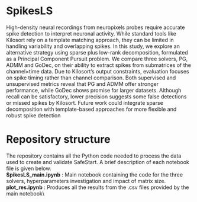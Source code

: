 # SpikesLS

High-density neural recordings from neuropixels probes require accurate spike detection to interpret neuronal activity. While standard tools like Kilosort rely on a template matching approach, they can be limited in handling variability and overlapping spikes. In this study, we explore an alternative strategy using sparse plus low-rank decomposition, formulated as a Principal Component Pursuit problem. We compare three solvers, PG, ADMM and GoDec, on their ability to extract spikes from submatrices of the channel×time data. Due to Kilosort’s output constraints, evaluation focuses on spike timing rather than channel comparison. Both supervised and unsupervised metrics reveal that PG and ADMM offer stronger performance, while GoDec shows promise for larger datasets. Although recall can be satisfactory, lower precision suggests some false detections or missed spikes by Kilosort. Future work could integrate sparse decomposition with template-based approaches for more flexible and robust spike detection

# Repository structure
The repository contains all the Python code needed to process the data used to create and validate SafeStart. A brief description of each notebook file is given below. \
**SpikesLS_main.ipynb** : Main notebook containing the code for the three solvers, hyperparameters investigation and impact of matrix size.\
**plot_res.ipynb** : Produces all the results from the .csv files provided by the main notebook\

